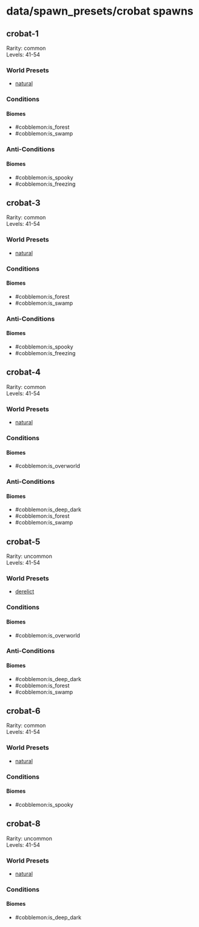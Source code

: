 # data/spawn_presets/crobat spawns  
  
## crobat-1  
Rarity: common  
Levels: 41-54  
  
### World Presets  
* [natural](/data/world_presets/natural.md)  
  
### Conditions  
  
#### Biomes  
  * #cobblemon:is_forest
  * #cobblemon:is_swamp
  
  
### Anti-Conditions  
  
#### Biomes  
  * #cobblemon:is_spooky
  * #cobblemon:is_freezing
  
  
## crobat-3  
Rarity: common  
Levels: 41-54  
  
### World Presets  
* [natural](/data/world_presets/natural.md)  
  
### Conditions  
  
#### Biomes  
  * #cobblemon:is_forest
  * #cobblemon:is_swamp
  
  
### Anti-Conditions  
  
#### Biomes  
  * #cobblemon:is_spooky
  * #cobblemon:is_freezing
  
  
## crobat-4  
Rarity: common  
Levels: 41-54  
  
### World Presets  
* [natural](/data/world_presets/natural.md)  
  
### Conditions  
  
#### Biomes  
  * #cobblemon:is_overworld
  
  
### Anti-Conditions  
  
#### Biomes  
  * #cobblemon:is_deep_dark
  * #cobblemon:is_forest
  * #cobblemon:is_swamp
  
  
## crobat-5  
Rarity: uncommon  
Levels: 41-54  
  
### World Presets  
* [derelict](/data/world_presets/derelict.md)  
  
### Conditions  
  
#### Biomes  
  * #cobblemon:is_overworld
  
  
### Anti-Conditions  
  
#### Biomes  
  * #cobblemon:is_deep_dark
  * #cobblemon:is_forest
  * #cobblemon:is_swamp
  
  
## crobat-6  
Rarity: common  
Levels: 41-54  
  
### World Presets  
* [natural](/data/world_presets/natural.md)  
  
### Conditions  
  
#### Biomes  
  * #cobblemon:is_spooky
  
  
## crobat-8  
Rarity: uncommon  
Levels: 41-54  
  
### World Presets  
* [natural](/data/world_presets/natural.md)  
  
### Conditions  
  
#### Biomes  
  * #cobblemon:is_deep_dark
  
